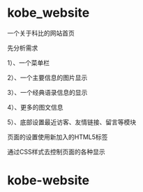 # kobe_website
一个关于科比的网站首页

先分析需求

1）、一个菜单栏

2）、一个主要信息的图片显示

3）、一个经典语录信息的显示

4）、更多的图文信息

5）、底部设置最近访客、友情链接、留言等模块


页面的设置使用新加入的HTML5标签

通过CSS样式去控制页面的各种显示
# kobe-website
